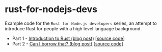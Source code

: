 # rust-for-nodejs-devs
Example code for the `Rust for Node.js developers` series, an attempt to introduce Rust for people with a high level language background.

* Part 1 - [Introduction to Rust (blog post)](http://fredrik.anderzon.se/2016/05/10/rust-for-node-developers-part-1-introduction/) [[source code](part1/)]
* Part 2 - [Can I borrow that? (blog post)](http://fredrik.anderzon.se/2016/06/17/rust-for-node-js-developers-part-2-can-i-borrow-that/) [[source code](part2/)]
